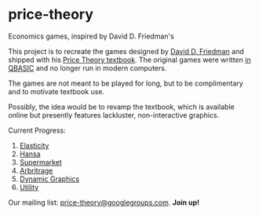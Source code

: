 # price-theory
Economics games, inspired by David D. Friedman's

This project is to recreate the games designed by [David D. Friedman](https://en.wikipedia.org/wiki/David_D._Friedman) and shipped with his [Price Theory textbook](http://www.daviddfriedman.com/Academic/Price_Theory/PThy_ToC.html). The original games were written [in QBASIC](http://www.daviddfriedman.com/Living_Paper/living_paper.htm) and no longer run in modern computers.

The games are not meant to be played for long, but to be complimentary and to motivate textbook use.

Possibly, the idea would be to revamp the textbook, which is available online but presently features lackluster, non-interactive graphics.

Current Progress:

1. [Elasticity](https://github.com/rpmcruz/price-theory/wiki/Elasticity)
2. [Hansa](https://github.com/rpmcruz/price-theory/wiki/Hansa)
3. [Supermarket](https://github.com/rpmcruz/price-theory/wiki/Supermarket)
4. [Arbritrage](https://github.com/rpmcruz/price-theory/wiki/Arbritrage)
5. [Dynamic Graphics](https://github.com/rpmcruz/price-theory/wiki/Dynamic%20Graphics)
6. [Utility](https://github.com/rpmcruz/price-theory/wiki/Utility)

Our mailing list: [price-theory@googlegroups.com](https://groups.google.com/d/forum/price-theory). **Join up!**
